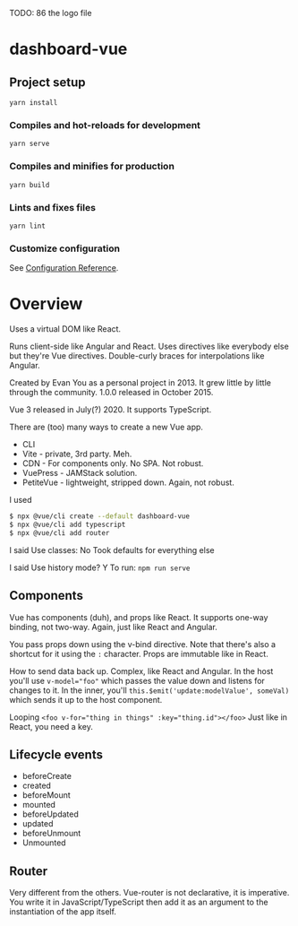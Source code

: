 TODO: 86 the logo file

# dashboard-vue

## Project setup
```
yarn install
```

### Compiles and hot-reloads for development
```
yarn serve
```

### Compiles and minifies for production
```
yarn build
```

### Lints and fixes files
```
yarn lint
```

### Customize configuration
See [Configuration Reference](https://cli.vuejs.org/config/).

# Overview
Uses a virtual DOM like React. 

Runs client-side like Angular and React. Uses directives like everybody else but they're Vue directives. Double-curly braces for interpolations like Angular.

Created by Evan You as a personal project in 2013. It grew little by little through the community. 1.0.0 released in October 2015.

Vue 3 released in July(?) 2020. It supports TypeScript.

There are (too) many ways to create a new Vue app.
- CLI
- Vite - private, 3rd party. Meh.
- CDN - For components only. No SPA. Not robust.
- VuePress - JAMStack solution.
- PetiteVue - lightweight, stripped down. Again, not robust.

I used
```bash
$ npx @vue/cli create --default dashboard-vue
$ npx @vue/cli add typescript
$ npx @vue/cli add router
```
I said
Use classes: No
Took defaults for everything else

I said 
Use history mode? Y
To run:
`npm run serve`

## Components
Vue has components (duh), and props like React. It supports one-way binding, not two-way. Again, just like React and Angular.

You pass props down using the v-bind directive. Note that there's also a shortcut for it using the `:` character. Props are immutable like in React.

How to send data back up. Complex, like React and Angular. In the host you'll use `v-model="foo"` which passes the value down and listens for changes to it. In the inner, you'll `this.$emit('update:modelValue', someVal)` which sends it up to the host component.

Looping
`<foo v-for="thing in things" :key="thing.id"></foo>`
Just like in React, you need a key.

## Lifecycle events
- beforeCreate
- created
- beforeMount
- mounted
- beforeUpdated
- updated
- beforeUnmount
- Unmounted

## Router
Very different from the others. Vue-router is not declarative, it is imperative. You write it in JavaScript/TypeScript then add it as an argument to the instantiation of the app itself.
